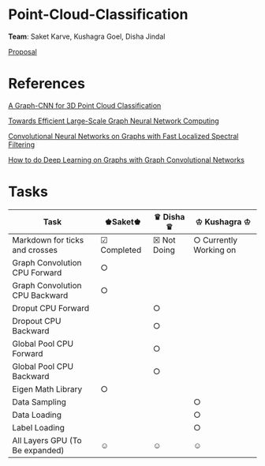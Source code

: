 # Point-Cloud-Classification
**Team**: Saket Karve, Kushagra Goel, Disha Jindal

[Proposal](https://github.com/DishaJindal/Point-Cloud-Classification/blob/master/Proposal.pdf)

# References

[A Graph-CNN for 3D Point Cloud Classification](https://arxiv.org/pdf/1812.01711.pdf)

[Towards Efficient Large-Scale Graph Neural Network Computing](https://arxiv.org/pdf/1810.08403.pdf)

[Convolutional Neural Networks on Graphs with Fast Localized Spectral Filtering](https://arxiv.org/pdf/1606.09375.pdf)

[How to do Deep Learning on Graphs with Graph Convolutional Networks](https://towardsdatascience.com/how-to-do-deep-learning-on-graphs-with-graph-convolutional-networks-7d2250723780)



# Tasks

| Task                | &#x265a;Saket&#x265a;  | 	&#x265b; Disha 	&#x265b; | &#x2654; Kushagra &#x2654;            |
| ---                 | ---    | ---        | ---                  |
| Markdown for ticks and crosses                 | &#x2611; Completed    | &#x2612; Not Doing      |&#x25CB; Currently Working on            |
| Graph Convolution CPU Forward    | &#x25CB;   |  |            |
| Graph Convolution CPU Backward    | &#x25CB;   |        |            |
| Droput CPU Forward    | | &#x25CB;     |           |
| Dropout CPU Backward    |  | &#x25CB;        |            |
| Global Pool CPU Forward    |   | &#x25CB;       |            |
| Global Pool CPU Backward    |  | &#x25CB;        |             |
| Eigen Math Library    | &#x25CB;  |    |           |
| Data Sampling    | |   | &#x25CB;              |
| Data Loading    | |   | &#x25CB;              |
| Label Loading    |  |    | &#x25CB;              |
| All Layers GPU (To Be expanded)    | &#x263a;   | &#x263a;        | &#x263a;              |
